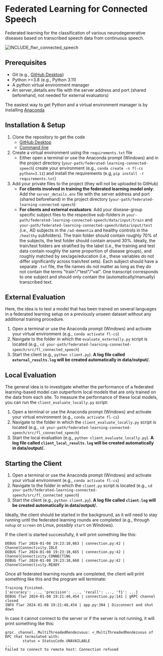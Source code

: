 # Federated Learning for Connected Speech
Federated learning for the classification of various neurodegenerative diseases based on transcribed speech data from continuous speech.

![INCLUDE_flwr_connected_speech](https://github.com/lcn-kul/federated-learning-connected-speech/assets/79714136/70dda522-95b4-42cf-a7f6-d724529c77c3)

## Prerequisites 
* Git (e.g., [GitHub Desktop](https://desktop.github.com/))
* Python >=3.8 (e.g., Python 3.11)
* A python virtual environment manager
* An server_details.env file with the server address and port (shared beforehand, not needed for external evaluators)

The easiest way to get Python and a virtual environment manager is by installing [Anaconda](https://docs.anaconda.com/free/anaconda/install/)

## Installation & Setup
1. Clone the repository to get the code
   * [GitHub Desktop](https://docs.github.com/en/desktop/contributing-and-collaborating-using-github-desktop/adding-and-cloning-repositories/cloning-a-repository-from-github-to-github-desktop)
   * [Command line](https://docs.github.com/en/github/creating-cloning-and-archiving-repositories/cloning-a-repository)
2. Create a virtual environment using the ```requirements.txt``` file
   * Either open a terminal or use the Anaconda prompt (Windows) and in the project directory (```your-path/federated-learning-connected-speech```) create your environment (e.g., ```conda create -n fl-cs python=3.11```) and install the requirements (e.g, ```pip install -r requirements.txt```)
3. Add your private files to the project (they will not be uploaded to GitHub)
   * **For clients involved in training the federated learning model only**: Add the ```server_details.env``` file with the server address and port (shared beforehand) in the project directory (```your-path/federated-learning-connected-speech```)
   * **For clients and external evaluators**: Add your disease-group specific subject files to the respective sub-folders in ```your-path/federated-learning-connected-speech/data/input/train``` and ```your-path/federated-learning-connected-speech/data/input/test``` (i.e., AD subjects in the ```/ad-dementia``` and healthy controls in the ```/healthy``` subfolders). The train folder should contain roughly 70% of the subjects, the test folder should contain around 30%. Ideally, the train/test folders are stratified by the label (i.e., the training and test data contain roughly the same proportion of disease groups), and roughly matched by sex/age/education (i.e., these variables do not differ significantly across train/test sets). Each subject should have a separate ```.txt``` file, the file names do not matter as long as they do not contain the terms "train"/"test"/"val". One transcript corresponds to one subject and should only contain the (automatically/manually) transcribed text. 

## External Evaluation
Here, the idea is to test a model that has been trained on several languages in a federated learning setup on a previously unseen dataset without any additional training procedure.
1. Open a terminal or use the Anaconda prompt (Windows) and activate your virtual environment (e.g., ```conda activate fl-cs```)
2. Navigate to the folder in which the ```evaluate_externally.py``` script is located (e.g., ```cd your-path/federated-learning-connected-speech/src/fl_connected_speech```)
3. Start the client (e.g., ```python client.py```). **A log file called ```external_results.log``` will be created automatically in data/output/.**

## Local Evaluation
The general idea is to investigate whether the performance of a federated learning-based model can outperform local models that are only trained on the data from each site. To measure the performance of these local models, you can run the ``client_evaluate_locally.py`` script:
1. Open a terminal or use the Anaconda prompt (Windows) and activate your virtual environment (e.g., ```conda activate fl-cs```)
2. Navigate to the folder in which the ```client_evaluate_locally.py``` script is located (e.g., ```cd your-path/federated-learning-connected-speech/src/fl_connected_speech```)
3. Start the local evaluation (e.g., ```python client_evaluate_locally.py```). **A log file called ```client_local_results.log``` will be created automatically in data/output/.**

## Starting the Client
1. Open a terminal or use the Anaconda prompt (Windows) and activate your virtual environment (e.g., ```conda activate fl-cs```)
2. Navigate to the folder in which the ```client.py``` script is located (e.g., ```cd your-path/federated-learning-connected-speech/src/fl_connected_speech```)
3. Start the client (e.g., ```python client.py```). **A log file called ```client.log``` will be created automatically in data/output/.**

Ideally, the client should be started in the background, as it will need to stay running until the federated learning rounds are completed (e.g., through ```nohup``` or ```screen``` on Linux, possibly ```start``` on Windows).

If the client is started successfully, it will print something like this:
```
DEBUG flwr 2024-01-08 19:23:10,663 | connection.py:42 | ChannelConnectivity.IDLE
DEBUG flwr 2024-01-08 19:23:10,665 | connection.py:42 | ChannelConnectivity.CONNECTING
DEBUG flwr 2024-01-08 19:23:10,668 | connection.py:42 | ChannelConnectivity.READY
```
Once all federated learning rounds are completed, the client will print something like this and the program will terminate:
```
Training Finished.
{'accuracy': ..., 'precision': ..., 'recall': ..., 'f1': ...}
DEBUG flwr 2024-01-08 19:21:48,454 | connection.py:141 | gRPC channel closed
INFO flwr 2024-01-08 19:21:48,454 | app.py:304 | Disconnect and shut down
```

In case it cannot connect to the server or if the server is not running, it will print something like this:
```
grpc._channel._MultiThreadedRendezvous: <_MultiThreadedRendezvous of RPC that terminated with:
        status = StatusCode.UNAVAILABLE
... 
Failed to connect to remote host: Connection refused
```
